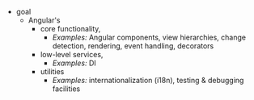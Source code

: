 * goal
  * Angular's 
    * core functionality,
      * _Examples:_ Angular components, view hierarchies, change detection, rendering, event handling, decorators  
    * low-level services,
      * _Examples:_ DI
    * utilities
      * _Examples:_ internationalization (i18n), testing & debugging facilities
 